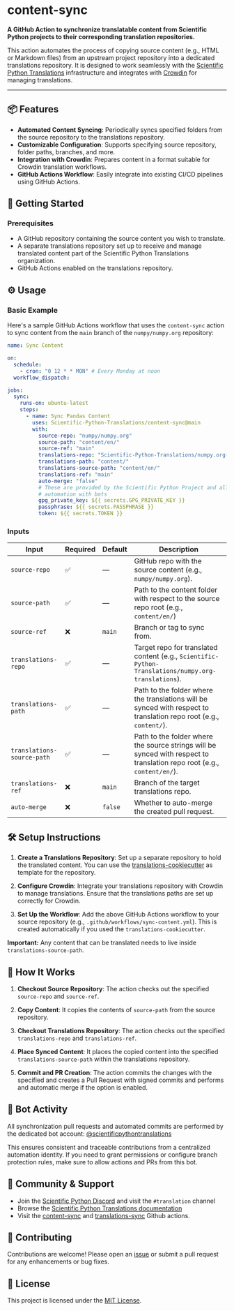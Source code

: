 # content-sync

**A GitHub Action to synchronize translatable content from Scientific Python projects to their corresponding translation repositories.**

This action automates the process of copying source content (e.g., HTML or Markdown files) from an upstream project repository into a dedicated translations repository. It is designed to work seamlessly with the [Scientific Python Translations](https://scientific-python-translations.github.io/) infrastructure and integrates with [Crowdin](https://crowdin.com/) for managing translations.

---

## 📦 Features

- **Automated Content Syncing**: Periodically syncs specified folders from the source repository to the translations repository.
- **Customizable Configuration**: Supports specifying source repository, folder paths, branches, and more.
- **Integration with Crowdin**: Prepares content in a format suitable for Crowdin translation workflows.
- **GitHub Actions Workflow**: Easily integrate into existing CI/CD pipelines using GitHub Actions.

## 🚀 Getting Started

### Prerequisites

- A GitHub repository containing the source content you wish to translate.
- A separate translations repository set up to receive and manage translated content part of the Scientific Python Translations organization.
- GitHub Actions enabled on the translations repository.

## ⚙️ Usage

### Basic Example

Here's a sample GitHub Actions workflow that uses the `content-sync` action to sync content from the `main` branch of the `numpy/numpy.org` repository:

```yaml
name: Sync Content

on:
  schedule:
    - cron: "0 12 * * MON" # Every Monday at noon
  workflow_dispatch:

jobs:
  sync:
    runs-on: ubuntu-latest
    steps:
      - name: Sync Pandas Content
        uses: Scientific-Python-Translations/content-sync@main
        with:
          source-repo: "numpy/numpy.org"
          source-path: "content/en/"
          source-ref: "main"
          translations-repo: "Scientific-Python-Translations/numpy.org-translations"
          translations-path: "content/"
          translations-source-path: "content/en/"
          translations-ref: "main"
          auto-merge: "false"
          # These are provided by the Scientific Python Project and allow
          # automation with bots
          gpg_private_key: ${{ secrets.GPG_PRIVATE_KEY }}
          passphrase: ${{ secrets.PASSPHRASE }}
          token: ${{ secrets.TOKEN }}
```

### Inputs

| Input                      | Required | Default | Description                                                                                                             |
| -------------------------- | -------- | ------- | ----------------------------------------------------------------------------------------------------------------------- |
| `source-repo`              | ✅       | —       | GitHub repo with the source content (e.g., `numpy/numpy.org`).                                                          |
| `source-path`              | ✅       | —       | Path to the content folder with respect to the source repo root (e.g., `content/en/`)                                   |
| `source-ref`               | ❌       | `main`  | Branch or tag to sync from.                                                                                             |
| `translations-repo`        | ✅       | —       | Target repo for translated content (e.g., `Scientific-Python-Translations/numpy.org-translations`).                     |
| `translations-path`        | ✅       | —       | Path to the folder where the translations will be synced with respect to translation repo root (e.g., `content/`).      |
| `translations-source-path` | ✅       | —       | Path to the folder where the source strings will be synced with respect to translation repo root (e.g., `content/en/`). |
| `translations-ref`         | ❌       | `main`  | Branch of the target translations repo.                                                                                 |
| `auto-merge`               | ❌       | `false` | Whether to auto-merge the created pull request.                                                                         |

## 🛠️ Setup Instructions

1. **Create a Translations Repository**: Set up a separate repository to hold the translated content. You can use the [translations-cookiecutter](https://github.com/Scientific-Python-Translations/translations-cookiecutter) as template for the repository.

2. **Configure Crowdin**: Integrate your translations repository with Crowdin to manage translations. Ensure that the translations paths are set up correctly for Crowdin.

3. **Set Up the Workflow**: Add the above GitHub Actions workflow to your source repository (e.g., `.github/workflows/sync-content.yml`). This is created automatically if you used the `translations-cookiecutter`.

**Important:** Any content that can be translated needs to live inside `translations-source-path`.

## 🔄 How It Works

1. **Checkout Source Repository**: The action checks out the specified `source-repo` and `source-ref`.

2. **Copy Content**: It copies the contents of `source-path` from the source repository.

3. **Checkout Translations Repository**: The action checks out the specified `translations-repo` and `translations-ref`.

4. **Place Synced Content**: It places the copied content into the specified `translations-source-path` within the translations repository.

5. **Commit and PR Creation**: The action commits the changes with the specified and creates a Pull Request with signed commits and performs and automatic merge if the option is enabled.

## 🤖 Bot Activity

All synchronization pull requests and automated commits are performed by the dedicated bot account:
[@scientificpythontranslations](https://github.com/scientificpythontranslations)

This ensures consistent and traceable contributions from a centralized automation identity.
If you need to grant permissions or configure branch protection rules, make sure to allow actions and PRs from this bot.

## 🙌 Community & Support

- Join the [Scientific Python Discord](https://scientific-python.org/community/) and visit the `#translation` channel
- Browse the [Scientific Python Translations documentation](https://scientific-python-translations.github.io/docs/)
- Visit the [content-sync](https://github.com/Scientific-Python-Translations/content-sync) and [translations-sync](https://github.com/Scientific-Python-Translations/translations-sync) Github actions.

## 🤝 Contributing

Contributions are welcome! Please open an [issue](https://github.com/Scientific-Python-Translations/content-sync/issues) or submit a pull request for any enhancements or bug fixes.

## 📄 License

This project is licensed under the [MIT License](LICENSE.txt).

